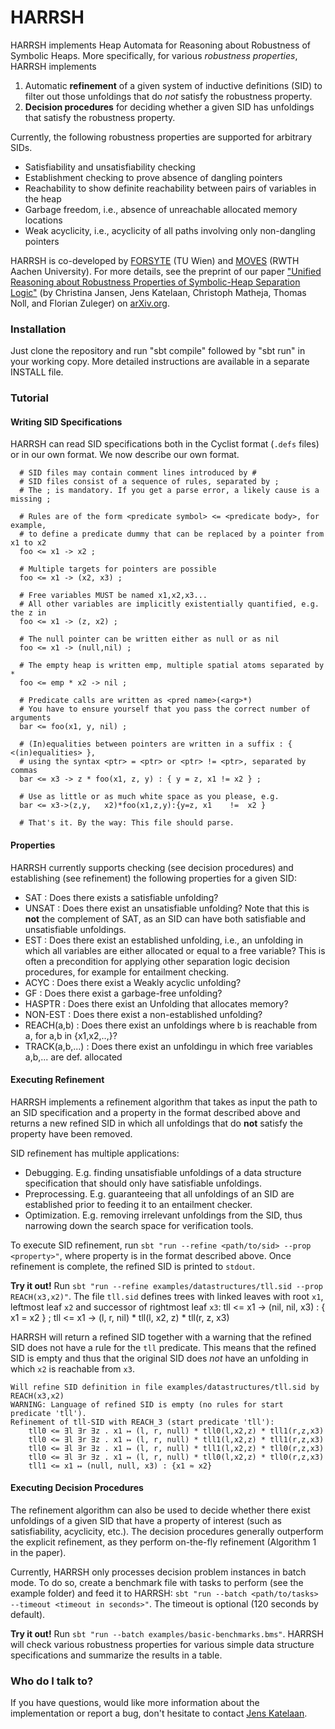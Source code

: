 # HARRSH #

HARRSH implements Heap Automata for Reasoning about Robustness of Symbolic Heaps.
More specifically, for various *robustness properties*, HARRSH implements

 1. Automatic **refinement** of a given system of inductive definitions (SID) to filter out those unfoldings that do *not* satisfy the robustness property.
 2. **Decision procedures** for deciding whether a given SID has unfoldings that satisfy the robustness property.
 
Currently, the following robustness properties are supported for arbitrary SIDs.

* Satisfiability and unsatisfiability checking
* Establishment checking to prove absence of dangling pointers
* Reachability to show definite reachability between pairs of variables in the heap
* Garbage freedom, i.e., absence of unreachable allocated memory locations
* Weak acyclicity, i.e., acyclicity of all paths involving only non-dangling pointers

HARRSH is co-developed by [FORSYTE](http://forsyte.at) (TU Wien) and [MOVES](http://moves.rwth-aachen.de) (RWTH Aachen University).
For more details, see the preprint of our paper ["Unified Reasoning about Robustness Properties of Symbolic-Heap Separation Logic"](https://arxiv.org/abs/1610.07041) (by Christina Jansen, Jens Katelaan, Christoph Matheja, Thomas Noll, and Florian Zuleger) on [arXiv.org](https://arxiv.org/abs/1610.07041).

### Installation ###

Just clone the repository and run "sbt compile" followed by "sbt run" in your working copy.
More detailed instructions are available in a separate INSTALL file.

### Tutorial 

#### Writing SID Specifications ####

HARRSH can read SID specifications both in the Cyclist format (`.defs` files) or in our own format. We now describe our own format.
  
      # SID files may contain comment lines introduced by #
      # SID files consist of a sequence of rules, separated by ;
      # The ; is mandatory. If you get a parse error, a likely cause is a missing ;
        
      # Rules are of the form <predicate symbol> <= <predicate body>, for example,
      # to define a predicate dummy that can be replaced by a pointer from x1 to x2
      foo <= x1 -> x2 ;
        
      # Multiple targets for pointers are possible
      foo <= x1 -> (x2, x3) ;
        
      # Free variables MUST be named x1,x2,x3...
      # All other variables are implicitly existentially quantified, e.g. the z in
      foo <= x1 -> (z, x2) ;
        
      # The null pointer can be written either as null or as nil
      foo <= x1 -> (null,nil) ;
        
      # The empty heap is written emp, multiple spatial atoms separated by *
      foo <= emp * x2 -> nil ;
        
      # Predicate calls are written as <pred name>(<arg>*)
      # You have to ensure yourself that you pass the correct number of arguments
      bar <= foo(x1, y, nil) ;
        
      # (In)equalities between pointers are written in a suffix : { <(in)equalities> },
      # using the syntax <ptr> = <ptr> or <ptr> != <ptr>, separated by commas
      bar <= x3 -> z * foo(x1, z, y) : { y = z, x1 != x2 } ;
        
      # Use as little or as much white space as you please, e.g.
      bar <= x3->(z,y,   x2)*foo(x1,z,y):{y=z, x1    !=  x2 }
        
      # That's it. By the way: This file should parse.
  

#### Properties ####

HARRSH currently supports checking (see decision procedures) and establishing (see refinement) the following properties for a given SID:

* SAT :  Does there exists a satisfiable unfolding?
* UNSAT :  Does there exist an unsatisfiable unfolding? Note that this is **not** the complement of SAT, as an SID can have both satisfiable and unsatisfiable unfoldings. 
* EST :  Does there exist an established unfolding, i.e., an unfolding in which all variables are either allocated or equal to a free variable? This is often a precondition for applying other separation logic decision procedures, for example for entailment checking.
* ACYC :      Does there exist a Weakly acyclic unfolding?
* GF :    Does there exist a garbage-free unfolding? 
* HASPTR :            Does there exist an Unfolding that allocates memory?
* NON-EST :           Does there exist a non-established unfolding?
* REACH(a,b) :        Does there exist an unfoldings where b is reachable from a, for a,b in {x1,x2,..,}?
* TRACK(a,b,...) :    Does there exist an unfoldingu in which free variables a,b,... are def. allocated

#### Executing Refinement ####

HARRSH implements a refinement algorithm that takes as input the path to an SID specification and a property in the format described above and returns a new refined SID in which all unfoldings that do **not** satisfy the property have been removed.

SID refinement has multiple applications:

* Debugging. E.g. finding unsatisfiable unfoldings of a data structure specification that should only have satisfiable unfoldings.
* Preprocessing. E.g. guaranteeing that all unfoldings of an SID are established prior to feeding it to an entailment checker. 
* Optimization. E.g. removing irrelevant unfoldings from the SID, thus narrowing down the search space for verification tools.

To execute SID refinement, run `sbt "run --refine <path/to/sid> --prop <property>"`, where property is in the format described above.
Once refinement is complete, the refined SID is printed to `stdout`.

**Try it out!** Run `sbt "run --refine examples/datastructures/tll.sid --prop REACH(x3,x2)"`. The file `tll.sid` defines trees with linked leaves with root `x1`, leftmost leaf `x2` and successor of rightmost leaf `x3`:
tll <= x1 -> (nil, nil, x3) : { x1 = x2 } ;
tll <= x1 -> (l, r, nil) * tll(l, x2, z) * tll(r, z, x3)

HARRSH will return a refined SID together with a warning that the refined SID does not have a rule for the `tll` predicate. This means that the refined SID is empty and thus that the original SID does *not* have an unfolding in which `x2` is reachable from `x3`.

    Will refine SID definition in file examples/datastructures/tll.sid by REACH(x3,x2)
    WARNING: Language of refined SID is empty (no rules for start predicate 'tll').
    Refinement of tll-SID with REACH_3 (start predicate 'tll'): 
        tll0 <= ∃l ∃r ∃z . x1 ↦ (l, r, null) * tll0(l,x2,z) * tll1(r,z,x3)
        tll0 <= ∃l ∃r ∃z . x1 ↦ (l, r, null) * tll1(l,x2,z) * tll1(r,z,x3)
        tll0 <= ∃l ∃r ∃z . x1 ↦ (l, r, null) * tll1(l,x2,z) * tll0(r,z,x3)
        tll0 <= ∃l ∃r ∃z . x1 ↦ (l, r, null) * tll0(l,x2,z) * tll0(r,z,x3)
        tll1 <= x1 ↦ (null, null, x3) : {x1 ≈ x2}

#### Executing Decision Procedures ####

The refinement algorithm can also be used to decide whether there exist unfoldings of a given SID that have a property of interest (such as satisfiability, acyclicity, etc.). The decision procedures generally outperform the explicit refinement, as they perform on-the-fly refinement (Algorithm 1 in the paper).

Currently, HARRSH only processes decision problem instances in batch mode. To do so, create a benchmark file with tasks to perform (see the example folder) and feed it to HARRSH: `sbt "run --batch <path/to/tasks> --timeout <timeout in seconds>"`. The timeout is optional (120 seconds by default).

**Try it out!** Run `sbt "run --batch examples/basic-benchmarks.bms"`. HARRSH will check various robustness properties for various simple data structure specifications and summarize the results in a table.

### Who do I talk to? ###

If you have questions, would like more information about the implementation or report a bug, don't hesitate to contact [Jens Katelaan](mailto:jkatelaan@forsyte.at).